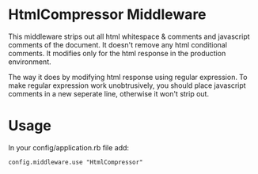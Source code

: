 HtmlCompressor Middleware
================

This middleware strips out all html whitespace & comments and javascript comments of the document. It doesn't remove any html conditional comments. It modifies only for the html response in the production environment.

The way it does by modifying html response using regular expression. To make regular expression work unobtrusively, you should place javascript comments in a new seperate line, otherwise it won't strip out.

Usage
=======
In your config/application.rb file add:

    config.middleware.use "HtmlCompressor"
